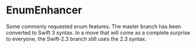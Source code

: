 # EnumEnhancer
Some commonly requested enum features. The master branch has been converted to Swift 3 syntax. In a move that will come as a complete surprise to everyone, the Swift-2.3 branch still uses the 2.3 syntax.
